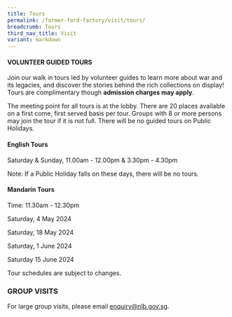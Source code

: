 ```yaml
---
title: Tours
permalink: /former-ford-factory/visit/tours/
breadcrumb: Tours
third_nav_title: Visit
variant: markdown
---
```

#### VOLUNTEER GUIDED TOURS

Join our walk in tours led by volunteer guides to learn more about war and its legacies, and discover the stories behind the rich collections on display!  Tours are complimentary though **admission charges may apply**.

The meeting point for all tours is at the lobby.  There are 20 places available on a first come, first served basis per tour.  Groups with 8 or more persons may join the tour if it is not full.  There will be no guided tours on Public Holidays.  

#### **English Tours**
Saturday & Sunday, 11.00am - 12.00pm 
& 3.30pm - 4.30pm

Note: If a Public Holiday falls on these days,
there will be no tours.

#### **Mandarin Tours**
Time: 11.30am - 12.30pm

Saturday, 4 May 2024

Saturday, 18 May 2024

Saturday, 1 June 2024

Saturday 15 June 2024

Tour schedules are subject to changes.

### GROUP VISITS

For large group visits, please email enquiry@nlb.gov.sg.
